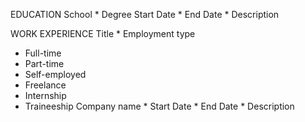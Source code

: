 EDUCATION
School *
Degree
Start Date *
End Date *
Description


WORK EXPERIENCE
Title * 
Employment type
  - Full-time
  - Part-time
  - Self-employed
  - Freelance
  - Internship
  - Traineeship
Company name *
Start Date *
End Date *
Description
